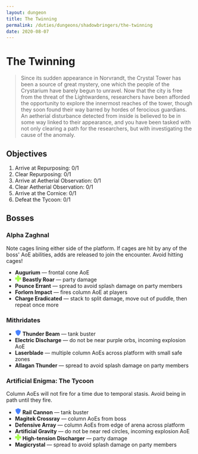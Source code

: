 ```yaml
---
layout: dungeon
title: The Twinning
permalink: /duties/dungeons/shadowbringers/the-twinning
date: 2020-08-07
---
```


# The Twinning

> Since its sudden appearance in Norvrandt, the Crystal Tower has been a source of great mystery, one which the people of the Crystarium have barely begun to unravel. Now that the city is free from the threat of the Lightwardens, researchers have been afforded the opportunity to explore the innermost reaches of the tower, though they soon found their way barred by hordes of ferocious guardians. An aetherial disturbance detected from inside is believed to be in some way linked to their appearance, and you have been tasked with not only clearing a path for the researchers, but with investigating the cause of the anomaly.

## Objectives

1. Arrive at Repurposing: 0/1
2. Clear Repurposing: 0/1
3. Arrive at Aetherial Observation: 0/1
4. Clear Aetherial Observation: 0/1
5. Arrive at the Cornice: 0/1
6. Defeat the Tycoon: 0/1

## Bosses

### Alpha Zaghnal

Note cages lining either side of the platform. If cages are hit by any of the boss' AoE abilities, adds are released to join the encounter. Avoid hitting cages!

- **Augurium** — frontal cone AoE
- ![](/assets/icons/role-healer.png) **Beastly Roar** — party damage
- **Pounce Errant** — spread to avoid splash damage on party members
- **Forlorn Impact** — fires column AoE at players
- **Charge Eradicated** — stack to split damage, move out of puddle, then repeat once more

### Mithridates

- ![](/assets/icons/role-tank.png) **Thunder Beam** — tank buster
- **Electric Discharge** — do not be near purple orbs, incoming explosion AoE
- **Laserblade** — multiple column AoEs across platform with small safe zones
- **Allagan Thunder** — spread to avoid splash damage on party members

### Artificial Enigma: The Tycoon

Column AoEs will not fire for a time due to temporal stasis. Avoid being in path until they fire.

- ![](/assets/icons/role-tank.png) **Rail Cannon** — tank buster
- **Magitek Crossray** — column AoEs from boss
- **Defensive Array** — column AoEs from edge of arena across platform
- **Artificial Gravity** — do not be near red circles, incoming explosion AoE
- ![](/assets/icons/role-healer.png) **High-tension Discharger** — party damage
- **Magicrystal** — spread to avoid splash damage on party members

